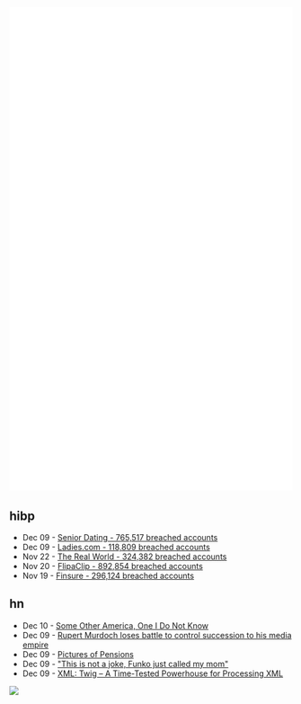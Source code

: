 ![Metrics](https://raw.githubusercontent.com/phixion/phixion/master/metrics.svg)

## hibp

<!--
for https://github.com/phixion/phixion/blob/main/.github/workflows/feeds.yml
-->
<!--START_SECTION:haveibeenpwnd-->
- Dec 09 - [Senior Dating - 765,517 breached accounts](https://haveibeenpwned.com/PwnedWebsites#SeniorDating)
- Dec 09 - [Ladies.com - 118,809 breached accounts](https://haveibeenpwned.com/PwnedWebsites#Ladies)
- Nov 22 - [The Real World - 324,382 breached accounts](https://haveibeenpwned.com/PwnedWebsites#TheRealWorld)
- Nov 20 - [FlipaClip - 892,854 breached accounts](https://haveibeenpwned.com/PwnedWebsites#FlipaClip)
- Nov 19 - [Finsure - 296,124 breached accounts](https://haveibeenpwned.com/PwnedWebsites#Finsure)
<!--END_SECTION:haveibeenpwnd-->

## hn

<!--
for https://github.com/phixion/phixion/blob/main/.github/workflows/feeds.yml
-->
<!--START_SECTION:hn-->
- Dec 10 - [Some Other America, One I Do Not Know](https://www.popehat.com/p/some-other-america-one-i-do-not-know)
- Dec 09 - [Rupert Murdoch loses battle to control succession to his media empire](https://www.theguardian.com/media/2024/dec/09/rupert-murdochmedia-empire-children)
- Dec 09 - [Pictures of Pensions](https://calcwithdec.dev/posts/pictures-pensions/)
- Dec 09 - ["This is not a joke, Funko just called my mom"](https://twitter.com/itchio/status/1866239798924763227)
- Dec 09 - [XML: Twig – A Time-Tested Powerhouse for Processing XML](https://perladvent.org/2024/2024-12-09.html)
<!--END_SECTION:hn-->

<!--
for https://yhype.me
-->
![](https://hit.yhype.me/github/profile?user_id=13013670)
